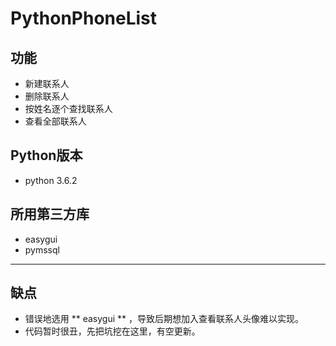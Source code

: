 # PythonPhoneList

## 功能

- 新建联系人
- 删除联系人
- 按姓名逐个查找联系人
- 查看全部联系人

## Python版本
- python 3.6.2

## 所用第三方库

- easygui
- pymssql

***

## 缺点

- 错误地选用 ** easygui ** ，导致后期想加入查看联系人头像难以实现。
- 代码暂时很丑，先把坑挖在这里，有空更新。
